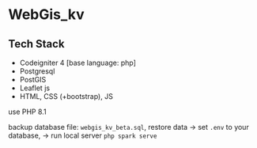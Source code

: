 # WebGis_kv

## Tech Stack
-  Codeigniter 4 [base language: php]
-  Postgresql
-  PostGIS
-  Leaflet js
-  HTML, CSS (+bootstrap), JS

use PHP 8.1

backup database file: `webgis_kv_beta.sql`, restore data -> set `.env` to your database, -> run local server `php spark serve`